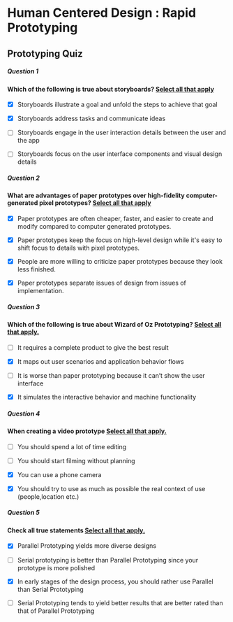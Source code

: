 # Human Centered Design : Rapid Prototyping

## Prototyping Quiz

##### Question 1

#### Which of the following is true about storyboards? <u>Select all that apply</u>

- [x] Storyboards illustrate a goal and unfold the steps to achieve that goal

- [x] Storyboards address tasks and communicate ideas
- [ ] Storyboards engage in the user interaction details between the user and the app
- [ ] Storyboards focus on the user interface components and visual design details

##### Question 2

#### What are advantages of paper prototypes over high-fidelity computer-generated pixel prototypes? <u>Select all that apply</u>

- [x] Paper prototypes are often cheaper, faster, and easier to create and modify compared to computer generated prototypes.

- [x] Paper prototypes keep the focus on high-level design while it's easy to shift focus to details with pixel prototypes.

- [x] People are more willing to criticize paper prototypes because they look less finished.

- [x] Paper prototypes separate issues of design from issues of implementation.

##### Question 3

#### Which of the following is true about Wizard of Oz Prototyping? <u>Select all that apply.</u> 

- [ ] It requires a complete product to give the best result

- [x] It maps out user scenarios and application behavior flows

- [ ] It is worse than paper prototyping because it can’t show the user interface

- [x] It simulates the interactive behavior and machine functionality

##### Question 4

#### When creating a video prototype <u>Select all that apply.</u> 

- [ ] You should spend a lot of time editing

- [ ] You should start filming without planning

- [x] You can use a phone camera

- [x] You should try to use as much as possible the real context of use (people,location etc.)

##### Question 5

#### Check all true statements <u>Select all that apply.</u> 

- [x] Parallel Prototyping yields more diverse designs

- [ ] Serial prototyping is better than Parallel Prototyping since your prototype is more polished

- [x] In early stages of the design process, you should rather use Parallel than Serial Prototyping

- [ ] Serial Prototyping tends to yield better results that are better rated than that of Parallel Prototyping
